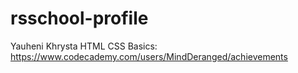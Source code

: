 # rsschool-profile
Yauheni Khrysta
HTML CSS Basics: https://www.codecademy.com/users/MindDeranged/achievements
